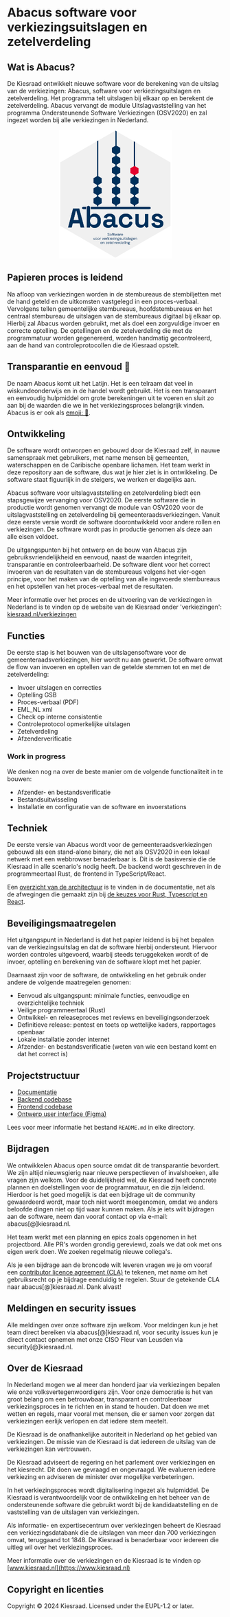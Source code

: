 # Abacus software voor verkiezingsuitslagen en zetelverdeling

## Wat is Abacus?
De Kiesraad ontwikkelt nieuwe software voor de berekening van de uitslag van de verkiezingen: Abacus, software voor verkiezingsuitslagen en zetelverdeling. Het programma telt uitslagen bij elkaar op en berekent de zetelverdeling. Abacus vervangt de module Uitslagvaststelling van het programma Ondersteunende Software Verkiezingen (OSV2020) en zal ingezet worden bij alle verkiezingen in Nederland. 

<p align="center">
<img src="/documentatie/img/abacus.svg" alt="Abacus software voor verkiezingsuitslagen en zetelverdeling" height="300px">
</p>

## Papieren proces is leidend
Na afloop van verkiezingen worden in de stembureaus de stembiljetten met de hand geteld en de uitkomsten vastgelegd in een proces-verbaal. Vervolgens tellen gemeentelijke stembureaus, hoofdstembureaus en het centraal stembureau de uitslagen van de stembureaus digitaal bij elkaar op. Hierbij zal Abacus worden gebruikt, met als doel een zorgvuldige invoer en correcte optelling. De optellingen en de zetelverdeling die met de programmatuur worden gegenereerd, worden handmatig gecontroleerd, aan de hand van controleprotocollen die de Kiesraad opstelt.

## Transparantie en eenvoud 🧮

De naam Abacus komt uit het Latijn. Het is een telraam dat veel in wiskundeonderwijs en in de handel wordt gebruikt. Het is een transparant en eenvoudig hulpmiddel om grote berekeningen uit te voeren en sluit zo aan bij de waarden die we in het verkiezingsproces belangrijk vinden. Abacus is er ook als [emoji: 🧮](https://unicode.org/emoji/charts/full-emoji-list.html#1f9ee).

## Ontwikkeling

De software wordt ontworpen en gebouwd door de Kiesraad zelf, in nauwe samenspraak met gebruikers, met name mensen bij gemeenten, waterschappen en de Caribische openbare lichamen. Het team werkt in deze repository aan de software, dus wat je hier ziet is in ontwikkeling. De software staat figuurlijk in de steigers, we werken er dagelijks aan.

Abacus software voor uitslagvaststelling en zetelverdeling biedt een stapsgewijze vervanging voor OSV2020. De eerste software die in productie wordt genomen vervangt de module van OSV2020 voor de uitslagvaststelling en zetelverdeling bij gemeenteraadsverkiezingen. Vanuit deze eerste versie wordt de software doorontwikkeld voor andere rollen en verkiezingen. De software wordt pas in productie genomen als deze aan alle eisen voldoet.

De uitgangspunten bij het ontwerp en de bouw van Abacus zijn gebruiksvriendelijkheid en eenvoud, naast de waarden integriteit, transparantie en controleerbaarheid. De software dient voor het correct invoeren van de resultaten van de stembureaus volgens het vier-ogen principe, voor het maken van de optelling van alle ingevoerde stembureaus en het opstellen van het proces-verbaal met de resultaten. 

Meer informatie over het proces en de uitvoering van de verkiezingen in Nederland is te vinden op de website van de Kiesraad onder 'verkiezingen': [kiesraad.nl/verkiezingen](https://www.kiesraad.nl/verkiezingen)

## Functies

De eerste stap is het bouwen van de uitslagensoftware voor de gemeenteraadsverkiezingen, hier wordt nu aan gewerkt. De software omvat de flow van invoeren en optellen van de getelde stemmen tot en met de zetelverdeling:

- Invoer uitslagen en correcties
- Optelling GSB
- Proces-verbaal (PDF)
- EML_NL xml
- Check op interne consistentie
- Controleprotocol opmerkelijke uitslagen
- Zetelverdeling
- Afzenderverificatie

### Work in progress

We denken nog na over de beste manier om de volgende functionaliteit in te bouwen: 

- Afzender- en bestandsverificatie
- Bestandsuitwisseling
- Installatie en configuratie van de software en invoerstations

## Techniek

De eerste versie van Abacus wordt voor de gemeenteraadsverkiezingen gebouwd als een stand-alone binary, die net als OSV2020 in een lokaal netwerk met een webbrowser benaderbaar is. Dit is de basisversie die de Kiesraad in alle scenario's nodig heeft. De backend wordt geschreven in de programmeertaal Rust, de frontend in TypeScript/React. 

Een [overzicht van de architectuur](/documentatie/softwarearchitectuur/Overzicht.md) is te vinden in de documentatie, net als de afwegingen die gemaakt zijn bij [de keuzes voor Rust, Typescript en React](</documentatie/softwarearchitectuur/Overwegingen talen en frameworks.md>). 

## Beveiligingsmaatregelen

Het uitgangspunt in Nederland is dat het papier leidend is bij het bepalen van de verkiezingsuitslag en dat de software hierbij ondersteunt. Hiervoor worden controles uitgevoerd, waarbij steeds teruggekeken wordt of de invoer, optelling en berekening van de software klopt met het papier.

Daarnaast zijn voor de software, de ontwikkeling en het gebruik onder andere de volgende maatregelen genomen:

* Eenvoud als uitgangspunt: minimale functies, eenvoudige en overzichtelijke techniek
* Veilige programmeertaal (Rust)
* Ontwikkel- en releaseproces met reviews en beveiligingsonderzoek
* Definitieve release: pentest en toets op wettelijke kaders, rapportages openbaar
* Lokale installatie zonder internet
* Afzender- en bestandsverificatie (weten van wie een bestand komt en dat het correct is)

## Projectstructuur

- [Documentatie](/documentatie/)
- [Backend codebase](/backend/)
- [Frontend codebase](/frontend/)
- [Ontwerp user interface (Figma)](https://www.figma.com/design/xHDfsv69Nhmk3IrWC0303B/Public---Kiesraad---Abacus-optelsoftware?node-id=3190-28385&t=VnghjibSJMqrQepm-1)

Lees voor meer informatie het bestand `README.md` in elke directory.

## Bijdragen

We ontwikkelen Abacus open source omdat dit de transparantie bevordert. We zijn altijd nieuwsgierig naar nieuwe perspectieven of invalshoeken, alle vragen zijn welkom. Voor de duidelijkheid wel, de Kiesraad heeft concrete plannen en doelstellingen voor de programmatuur, en die zijn leidend. Hierdoor is het goed mogelijk is dat een bijdrage uit de community gewaardeerd wordt, maar toch niet wordt meegenomen, omdat we anders beloofde dingen niet op tijd waar kunnen maken. Als je iets wilt bijdragen aan de software, neem dan vooraf contact op via e-mail: abacus[@]kiesraad.nl. 

Het team werkt met een planning en epics zoals opgenomen in het projectbord. Alle PR's worden grondig gereviewd, zoals we dat ook met ons eigen werk doen. We zoeken regelmatig nieuwe collega's. 

Als je een bijdrage aan de broncode wilt leveren vragen we je om vooraf een [contributor licence agreement (CLA)](/CLA.md) te tekenen, met name om het gebruiksrecht op je bijdrage eenduidig te regelen. Stuur de getekende CLA naar abacus[@]kiesraad.nl. Dank alvast!

## Meldingen en security issues

Alle meldingen over onze software zijn welkom. Voor meldingen kun je het team direct bereiken via abacus[@]kiesraad.nl, voor security issues kun je direct contact opnemen met onze CISO Fleur van Leusden via security[@]kiesraad.nl. 

## Over de Kiesraad

In Nederland mogen we al meer dan honderd jaar via verkiezingen bepalen wie onze volksvertegenwoordigers zijn. Voor onze democratie is het van groot belang om een betrouwbaar, transparant en controleerbaar verkiezingsproces in te richten en in stand te houden. Dat doen we met wetten en regels, maar vooral met mensen, die er samen voor zorgen dat verkiezingen eerlijk verlopen en dat iedere stem meetelt.

De Kiesraad is de onafhankelijke autoriteit in Nederland op het gebied van verkiezingen. De missie van de Kiesraad is dat iedereen de uitslag van de verkiezingen kan vertrouwen. 

De Kiesraad adviseert de regering en het parlement over verkiezingen en het kiesrecht. Dit doen we gevraagd en ongevraagd. We evalueren iedere verkiezing en adviseren de minister over mogelijke verbeteringen. 

In het verkiezingsproces wordt digitalisering ingezet als hulpmiddel. De Kiesraad is verantwoordelijk voor de ontwikkeling en het beheer van de ondersteunende software die gebruikt wordt bij de kandidaatstelling en de vaststelling van de uitslagen van verkiezingen. 

Als informatie- en expertisecentrum over verkiezingen beheert de Kiesraad een verkiezingsdatabank die de uitslagen van meer dan 700 verkiezingen omvat, teruggaand tot 1848. De Kiesraad is benaderbaar voor iedereen die uitleg wil over het verkiezingsproces.

Meer informatie over de verkiezingen en de Kiesraad is te vinden op [www.kiesraad.nl](https://www.kiesraad.nl)

## Copyright en licenties

Copyright © 2024 Kiesraad. Licensed under the EUPL-1.2 or later.

